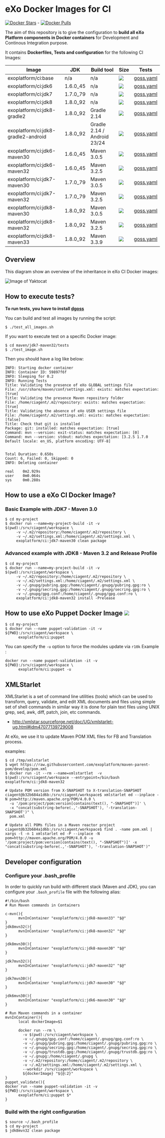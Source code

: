 # eXo Docker Images for CI

[![Docker Stars](https://img.shields.io/docker/stars/exoplatform/ci.svg?maxAge=2592000)]() - [![Docker Pulls](https://img.shields.io/docker/pulls/exoplatform/ci.svg?maxAge=2592000)]()

The aim of this repository is to give the configuration to **build all eXo Platform components in Docker containers** for Development and Continous Integration purpose.

It contains **Dockerfiles, Tests and configuration** for the following CI Images:

|    Image                            |  JDK         |   Build tool   |  Size    | Tests
|-------------------------------------|--------------|----------------|----------|----
| exoplatform/ci:base                 |   n/a        | n/a            |[![](https://badge.imagelayers.io/exoplatform/ci:base.svg)](https://imagelayers.io/?images=exoplatform/ci:base 'Get your own badge on imagelayers.io') | [goss.yaml](base/tests/goss.yaml)
| exoplatform/ci:jdk6                 |   1.6.0_45   | n/a            |[![](https://badge.imagelayers.io/exoplatform/ci:jdk6.svg)](https://imagelayers.io/?images=exoplatform/ci:jdk6 'Get your own badge on imagelayers.io') | [goss.yaml](jdk/jdk6/tests/goss.yaml)
| exoplatform/ci:jdk7                 |   1.7.0_79   | n/a            |[![](https://badge.imagelayers.io/exoplatform/ci:jdk7.svg)](https://imagelayers.io/?images=exoplatform/ci:jdk7 'Get your own badge on imagelayers.io') | [goss.yaml](jdk/jdk7/tests/goss.yaml)
| exoplatform/ci:jdk8                 |   1.8.0_92   | n/a            |[![](https://badge.imagelayers.io/exoplatform/ci:jdk8.svg)](https://imagelayers.io/?images=exoplatform/ci:jdk8 'Get your own badge on imagelayers.io') | [goss.yaml](jdk/jdk8/tests/goss.yaml)
| exoplatform/ci:jdk8-gradle2         |   1.8.0_92   | Gradle 2.14    |[![](https://badge.imagelayers.io/exoplatform/ci:jdk8.svg)](https://imagelayers.io/?images=exoplatform/ci:jdk8 'Get your own badge on imagelayers.io') | [goss.yaml](jdk/jdk8/tests/goss.yaml)
| exoplatform/ci:jdk8-gradle2-android |   1.8.0_92   | Gradle 2.14 / Android 23/24    |[![](https://badge.imagelayers.io/exoplatform/ci:jdk8.svg)](https://imagelayers.io/?images=exoplatform/ci:jdk8-gradle2-android 'Get your own badge on imagelayers.io') | [goss.yaml](gradle/jdk8-gradle2-android/tests/goss.yaml)
| exoplatform/ci:jdk6-maven30         |    1.6.0_45  | Maven 3.0.5    |[![](https://badge.imagelayers.io/exoplatform/ci:jdk6-maven30.svg)](https://imagelayers.io/?images=exoplatform/ci:jdk6-maven30 'Get your own badge on imagelayers.io') | [goss.yaml](maven/jdk6-maven30/tests/goss.yaml)
| exoplatform/ci:jdk6-maven32         |    1.6.0_45  | Maven 3.2.5    |[![](https://badge.imagelayers.io/exoplatform/ci:jdk6-maven32.svg)](https://imagelayers.io/?images=exoplatform/ci:jdk6-maven32 'Get your own badge on imagelayers.io') | [goss.yaml](maven/jdk6-maven32/tests/goss.yaml)
| exoplatform/ci:jdk7-maven30         |    1.7.0_79  | Maven 3.0.5    |[![](https://badge.imagelayers.io/exoplatform/ci:jdk7-maven30.svg)](https://imagelayers.io/?images=exoplatform/ci:jdk7-maven30 'Get your own badge on imagelayers.io') | [goss.yaml](maven/jdk7-maven30/tests/goss.yaml)
| exoplatform/ci:jdk7-maven32         |    1.7.0_79  | Maven 3.2.5    |[![](https://badge.imagelayers.io/exoplatform/ci:jdk7-maven32.svg)](https://imagelayers.io/?images=exoplatform/ci:jdk7-maven32 'Get your own badge on imagelayers.io') | [goss.yaml](maven/jdk7-maven32/tests/goss.yaml)
| exoplatform/ci:jdk8-maven30         |    1.8.0_92  | Maven 3.0.5    |[![](https://badge.imagelayers.io/exoplatform/ci:jdk8-maven30.svg)](https://imagelayers.io/?images=exoplatform/ci:jdk8-maven30 'Get your own badge on imagelayers.io') | [goss.yaml](maven/jdk8-maven30/tests/goss.yaml)
| exoplatform/ci:jdk8-maven32         |    1.8.0_92  | Maven 3.2.5    |[![](https://badge.imagelayers.io/exoplatform/ci:jdk8-maven32.svg)](https://imagelayers.io/?images=exoplatform/ci:jdk8-maven32 'Get your own badge on imagelayers.io') | [goss.yaml](maven/jdk8-maven32/tests/goss.yaml)
| exoplatform/ci:jdk8-maven33         |    1.8.0_92  | Maven 3.3.9    |[![](https://badge.imagelayers.io/exoplatform/ci:jdk8-maven33.svg)](https://imagelayers.io/?images=exoplatform/ci:jdk8-maven33 'Get your own badge on imagelayers.io') | [goss.yaml](maven/jdk8-maven33/tests/goss.yaml)

## Overview

This diagram show an overview of the inheritance in eXo CI Docker images:

![Image of Yaktocat](doc/images/exo-ci-dockerfiles.png)

## How to execute tests?

**To run tests, you have to install [dgoss](https://github.com/aelsabbahy/goss/tree/master/extras/dgoss)**

You can build and test all images by running the script:
```
$ ./test_all_images.sh
```

If you want to execute test on a specific Docker image:
```
$ cd maven/jdk7-maven32/tests
$ ./test_image.sh
```
Then you should have a log like below:
```
INFO: Starting docker container
INFO: Container ID: 59897f6f
INFO: Sleeping for 0.2
INFO: Running Tests
Title: Validating the presence of eXo GLOBAL settings file
File: /usr/share/maven/conf/settings.xml: exists: matches expectation: [true]
Title: Validating the presence Maven repository folder
File: /home/ciagent/.m2/repository: exists: matches expectation: [true]
Title: Validating the absence of eXo USER settings file
File: /home/ciagent/.m2/settings.xml: exists: matches expectation: [false]
Title: Check that git is installed
Package: git: installed: matches expectation: [true]
Command: mvn --version: exit-status: matches expectation: [0]
Command: mvn --version: stdout: matches expectation: [3.2.5 1.7.0 Default locale: en_US, platform encoding: UTF-8]


Total Duration: 0.650s
Count: 6, Failed: 0, Skipped: 0
INFO: Deleting container

real    0m2.929s
user    0m0.064s
sys     0m0.288s
```

## How to use a eXo CI Docker Image?

### Basic Example with JDK7 - Maven 3.0

```
$ cd my-project
$ docker run --name=my-project-build -it -v $(pwd):/srv/ciagent/workspace \
     -v ~/.m2/repository:/home/ciagent/.m2/repository \
     -v ~/.m2/settings.xml:/home/ciagent/.m2/settings.xml \
     exoplatform/ci:jdk7-maven30 clean package
```

### Advanced example with JDK8 - Maven 3.2 and Release Profile

```
$ cd my-project
$ docker run --name=my-project-build -it -v $(pwd):/srv/ciagent/workspace \
     -v ~/.m2/repository:/home/ciagent/.m2/repository \
     -v ~/.m2/settings.xml:/home/ciagent/.m2/settings.xml \
     -v ~/.gnupg/pubring.gpg:/home/ciagent/.gnupg/pubring.gpg:ro \
     -v ~/.gnupg/secring.gpg:/home/ciagent/.gnupg/secring.gpg:ro \
     -v ~/.gnupg/gpg.conf:/home/ciagent/.gnupg/gpg.conf:ro \
     exoplatform/ci:jdk8-maven32 install -Prelease
```


## How to use eXo Puppet Docker Image [![](https://images.microbadger.com/badges/image/exoplatform/ci:puppet.svg)](https://microbadger.com/images/exoplatform/ci:puppet "exoplatform/ci:puppet")

```
$ cd my-project
$ docker run --name puppet-validation -it -v ${PWD}:/srv/ciagent/workspace \
      exoplatform/ci:puppet
```

You can specify the ``-u`` option to force the modules update via ``r10k``
Example :
```
docker run --name puppet-validation -it -v ${PWD}:/srv/ciagent/workspace \
      exoplatform/ci:puppet -u
```

## XMLStarlet

XMLStarlet is a set of command line utilities (tools) which can be used to transform, query, validate, and edit XML documents and files using simple set of shell commands in similar way it is done for plain text files using UNIX grep, sed, awk, diff, patch, join, etc commands.
* http://xmlstar.sourceforge.net/doc/UG/xmlstarlet-ug.html#idm47077139729008

At eXo, we use it to update Maven POM XML files for FB and Translation process.

examples:
```
$ cd /tmp/xmlstarlet
$ wget https://raw.githubusercontent.com/exoplatform/maven-parent-pom/develop/pom.xml
$ docker run -it --rm --name=xmlstartlet  -v $(pwd):/srv/ciagent/workspace --entrypoint=/bin/bash  exoplatform/ci:jdk8-maven32

# Update POM version from X-SNAPSHOT to X-translation-SNAPSHOT
ciagent@b32b684a1d6b:/srv/ciagent/workspace$ xmlstarlet ed --inplace -N pom=http://maven.apache.org/POM/4.0.0 \
  -u '/pom:project/pom:version[contains(text(), "-SNAPSHOT")]' \
  -x "concat(substring-before(.,'-SNAPSHOT'), '-translation-SNAPSHOT')" \
  pom.xml

# Update all POMs files in a Maven reactor project
ciagent@b32b684a1d6b:/srv/ciagent/workspace$ find . -name pom.xml | xargs -t -n 1 xmlstarlet ed -P --inplace -N pom=http://maven.apache.org/POM/4.0.0 -u '/pom:project/pom:version[contains(text(), "-SNAPSHOT")]' -x "concat(substring-before(.,'-SNAPSHOT'), '-translation-SNAPSHOT')"
```

## Developer configuration

### Configure your .bash_profile

In order to quickly run build with different stack (Maven and JDK), you can configure your `.bash_profile` file 
with the following alias:

```
#!/bin/bash
# Run Maven commands in Containers

c-mvn(){
      mvnInContainer "exoplatform/ci:jdk8-maven33" "$@"
}
jdk8mvn32(){
      mvnInContainer "exoplatform/ci:jdk8-maven32" "$@"
}

jdk8mvn30(){
      mvnInContainer "exoplatform/ci:jdk8-maven30" "$@"
}

jdk7mvn32(){
      mvnInContainer "exoplatform/ci:jdk7-maven32" "$@"
}

jdk7mvn30(){
      mvnInContainer "exoplatform/ci:jdk7-maven30" "$@"
}

jdk6mvn30(){
      mvnInContainer "exoplatform/ci:jdk6-maven30" "$@"
}

# Run Maven commands in a container
mvnInContainer(){
      local dockerImage=$1

      docker run --rm \
        -v $(pwd):/srv/ciagent/workspace \
        -v ~/.gnupg/gpg.conf:/home/ciagent/.gnupg/gpg.conf:ro \
        -v ~/.gnupg/pubring.gpg:/home/ciagent/.gnupg/pubring.gpg:ro \
        -v ~/.gnupg/secring.gpg:/home/ciagent/.gnupg/secring.gpg:ro \
        -v ~/.gnupg/trustdb.gpg:/home/ciagent/.gnupg/trustdb.gpg:ro \
        -v ~/.gnupg:/home/ciagent/.gnupg \
        -v ~/.m2/repository:/home/ciagent/.m2/repository \
        -v ~/.m2/settings.xml:/home/ciagent/.m2/settings.xml \
        --workdir /srv/ciagent/workspace \
        ${dockerImage} "${@:2}"
}
puppet_validate(){
docker run --name puppet-validation -it -v ${PWD}:/srv/ciagent/workspace \
      exoplatform/ci:puppet $*
}
```

### Build with the right configuration

```
$ source ~/.bash_profile
$ cd my-project
$ jdk8mvn32 clean package
```
